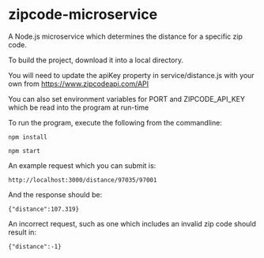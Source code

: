 # zipcode-microservice
A Node.js microservice which determines the distance for a specific zip code.

To build the project, download it into a local directory.
 
You will need to update the apiKey property in service/distance.js with your own from
https://www.zipcodeapi.com/API

You can also set environment variables for PORT and ZIPCODE_API_KEY which be read into the program at run-time

To run the program, execute the following from the commandline:

`npm install`

`npm start`

An example request which you can submit is:

`http://localhost:3000/distance/97035/97001`

And the response should be:

`{"distance":107.319}`

An incorrect request, such as one which includes an invalid zip code should result in:

`{"distance":-1}`
